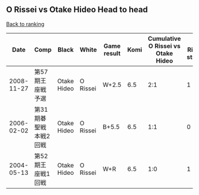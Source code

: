 ## O Rissei vs Otake Hideo Head to head

[Back to ranking](../../index.md)




| **Date** | **Comp** | **Black** | **White** | **Game result** | **Komi** | **Cumulative O Rissei vs Otake Hideo** | **O Rissei streak** | **Otake Hideo streak** | 
| --- | --- | --- | --- | --- | --- | --- | --- | --- |
| 2008-11-27 | 第57期王座戦予選 | Otake Hideo | O Rissei | W+2.5 | 6.5 | 2:1 | 1 | 0 | 
| 2006-02-02 | 第31期碁聖戦本戦2回戦 | Otake Hideo | O Rissei | B+5.5 | 6.5 | 1:1 | 0 | 1 | 
| 2004-05-13 | 第52期王座戦1回戦 | Otake Hideo | O Rissei | W+R | 6.5 | 1:0 | 1 | 0 |




